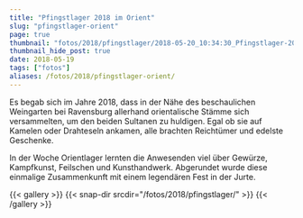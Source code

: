 ```yaml
---
title: "Pfingstlager 2018 im Orient"
slug: "pfingstlager-orient"
page: true
thumbnail: "fotos/2018/pfingstlager/2018-05-20_10:34:30_Pfingstlager-2018.jpg"
thumbnail_hide_post: true
date: 2018-05-19
tags: ["fotos"]
aliases: /fotos/2018/pfingstlager-orient/
---
```


Es begab sich im Jahre 2018, dass in der Nähe des beschaulichen Weingarten bei
Ravensburg allerhand orientalische Stämme sich versammelten, um den beiden
Sultanen zu huldigen. Egal ob sie auf Kamelen oder Drahteseln ankamen, alle
brachten Reichtümer und edelste Geschenke.

In der Woche Orientlager lernten die Anwesenden viel über Gewürze, Kampfkunst,
Feilschen und Kunsthandwerk. Abgerundet wurde diese einmalige Zusammenkunft mit
einem legendären Fest in der Jurte.

{{< gallery >}}
  {{< snap-dir srcdir="/fotos/2018/pfingstlager/" >}}
{{< /gallery >}}
